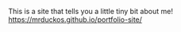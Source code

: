 This is a site that tells you a little tiny bit about me! 
https://mrduckos.github.io/portfolio-site/
